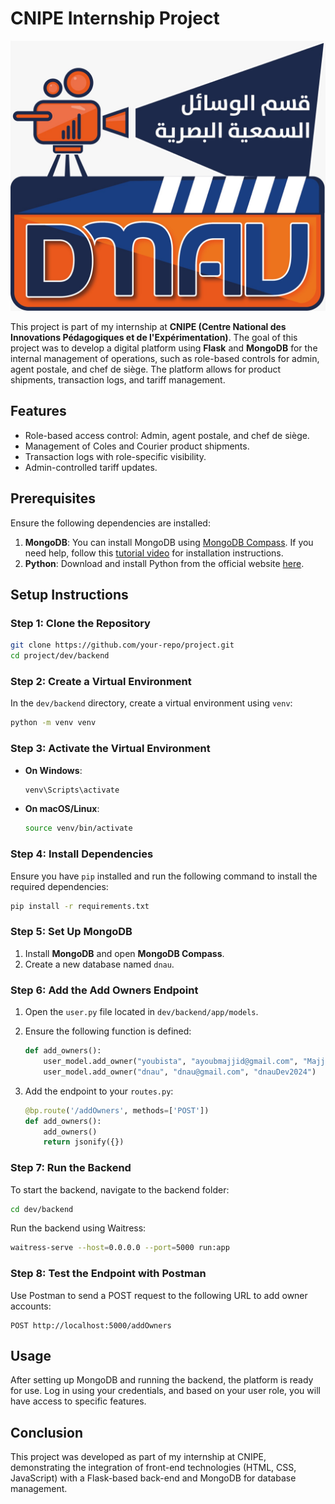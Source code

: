 
# CNIPE Internship Project

![Project Logo](./dev/front-end/imgs/logo.jpg)

This project is part of my internship at **CNIPE (Centre National des Innovations Pédagogiques et de l'Expérimentation)**. The goal of this project was to develop a digital platform using **Flask** and **MongoDB** for the internal management of operations, such as role-based controls for admin, agent postale, and chef de siège. The platform allows for product shipments, transaction logs, and tariff management.

## Features

- Role-based access control: Admin, agent postale, and chef de siège.
- Management of Coles and Courier product shipments.
- Transaction logs with role-specific visibility.
- Admin-controlled tariff updates.

## Prerequisites

Ensure the following dependencies are installed:

1. **MongoDB**: You can install MongoDB using [MongoDB Compass](https://www.mongodb.com/try/download/compass). If you need help, follow this [tutorial video](https://youtu.be/gB6WLkSrtJk?si=TgRaMFesh-g5vYpP) for installation instructions.
2. **Python**: Download and install Python from the official website [here](https://www.python.org/downloads/).

## Setup Instructions

### Step 1: Clone the Repository

```bash
git clone https://github.com/your-repo/project.git
cd project/dev/backend
```

### Step 2: Create a Virtual Environment

In the `dev/backend` directory, create a virtual environment using `venv`:

```bash
python -m venv venv
```

### Step 3: Activate the Virtual Environment

- **On Windows**:
  ```bash
  venv\Scripts\activate
  ```
- **On macOS/Linux**:
  ```bash
  source venv/bin/activate
  ```

### Step 4: Install Dependencies

Ensure you have `pip` installed and run the following command to install the required dependencies:

```bash
pip install -r requirements.txt
```

### Step 5: Set Up MongoDB

1. Install **MongoDB** and open **MongoDB Compass**.
2. Create a new database named `dnau`.

### Step 6: Add the Add Owners Endpoint

1. Open the `user.py` file located in `dev/backend/app/models`.
2. Ensure the following function is defined:

   ```python
   def add_owners():
       user_model.add_owner("youbista", "ayoubmajjid@gmail.com", "MajjidDev2024")
       user_model.add_owner("dnau", "dnau@gmail.com", "dnauDev2024")
   ```
3. Add the endpoint to your `routes.py`:

   ```python
   @bp.route('/addOwners', methods=['POST'])
   def add_owners():
       add_owners()
       return jsonify({})
   ```

### Step 7: Run the Backend

To start the backend, navigate to the backend folder:

```bash
cd dev/backend
```

Run the backend using Waitress:

```bash
waitress-serve --host=0.0.0.0 --port=5000 run:app
```

### Step 8: Test the Endpoint with Postman

Use Postman to send a POST request to the following URL to add owner accounts:

```
POST http://localhost:5000/addOwners
```

## Usage

After setting up MongoDB and running the backend, the platform is ready for use. Log in using your credentials, and based on your user role, you will have access to specific features.

## Conclusion

This project was developed as part of my internship at CNIPE, demonstrating the integration of front-end technologies (HTML, CSS, JavaScript) with a Flask-based back-end and MongoDB for database management.
